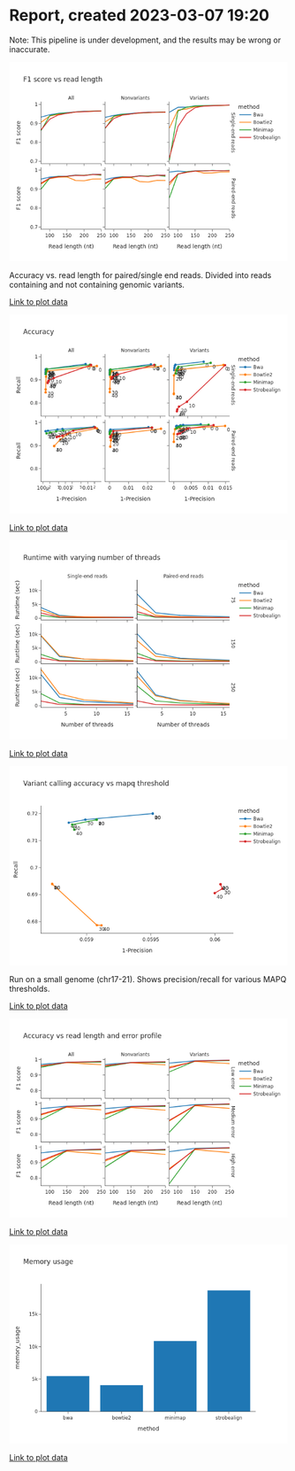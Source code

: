 # Report, created  2023-03-07 19:20

Note: This pipeline is under development, and the results may be wrong or inaccurate.

![](presets/f1_score_vs_read_length.png) 

 Accuracy vs. read length for paired/single end reads. Divided into reads containing and not containing genomic variants.

 [Link to plot data](presets/f1_score_vs_read_length.md) 

![](presets/accuracy_for_various_mapq_thresholds_human_whole_genome.png) 

  [Link to plot data](presets/accuracy_for_various_mapq_thresholds_human_whole_genome.md) 

![](presets/runtime_human_whole_genome.png) 

  [Link to plot data](presets/runtime_human_whole_genome.md) 

![](presets/variant_calling_accuracy_vs_mapq_threshold.png) 

 Run on a small genome (chr17-21). Shows precision/recall for various MAPQ thresholds.

 [Link to plot data](presets/variant_calling_accuracy_vs_mapq_threshold.md) 

![](presets/accuracy_vs_read_length_and_error_profile_human_whole_genome.png) 

  [Link to plot data](presets/accuracy_vs_read_length_and_error_profile_human_whole_genome.md) 

![](presets/memory_human_whole_genome.png) 

  [Link to plot data](presets/memory_human_whole_genome.md) 

